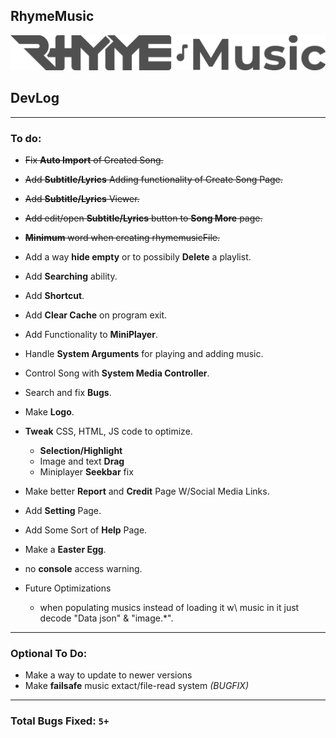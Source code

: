 ## RhymeMusic
![](Pages/Assets/LogoLinearDark.png "RhymeMusic Logo")
## DevLog
---
### To do:
- ~~Fix **Auto Import** of Created Song.~~
- ~~Add **Subtitle/Lyrics** Adding functionality of Create Song Page.~~
- ~~Add **Subtitle/Lyrics** Viewer.~~
- ~~Add edit/open **Subtitle/Lyrics** button to **Song More** page.~~
- ~~**Minimum** word when creating rhymemusicFile.~~
- Add a way **hide empty** or to possibily **Delete** a playlist.
- Add **Searching** ability.
- Add **Shortcut**.
- Add **Clear Cache** on program exit.
- Add Functionality to **MiniPlayer**.
- Handle **System Arguments** for playing and adding music.
- Control Song with **System Media Controller**.
- Search and fix **Bugs**.
- Make **Logo**.
- **Tweak** CSS, HTML, JS code to optimize.
    - **Selection/Highlight**
    - Image and text **Drag**
    - Miniplayer **Seekbar** fix

- Make better **Report** and **Credit** Page W/Social Media Links.
- Add **Setting** Page.
- Add Some Sort of **Help** Page.
- Make a **Easter Egg**.
- no **console** access warning.

- Future Optimizations
    - when populating musics instead of loading it w\ music in it just decode "Data json" & "image.*". 
---
### Optional To Do:
- Make a way to update to newer versions
- Make **failsafe** music extact/file-read system *(BUGFIX)*
---
### Total Bugs Fixed: `5+`